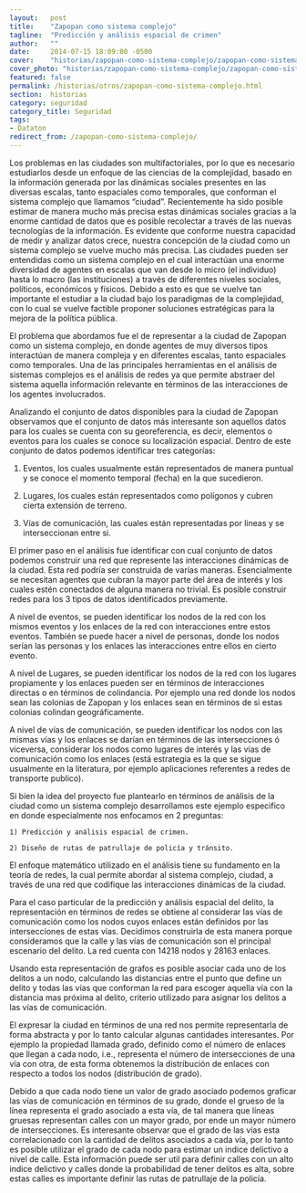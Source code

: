 ```yaml
---
layout:   post
title:    "Zapopan como sistema complejo"
tagline:  "Predicción y análisis espacial de crimen"
author:   ""
date:     2014-07-15 18:09:00 -0500
cover:    "historias/zapopan-como-sistema-complejo/zapopan-como-sistema-complejo-cover.jpg"
cover_photo: "historias/zapopan-como-sistema-complejo/zapopan-como-sistema-complejo-cover_photo.jpg"
featured: false
permalink: /historias/otros/zapopan-como-sistema-complejo.html
section:  historias
category: seguridad
category_title: Seguridad
tags:
- Dataton
redirect_from: /zapopan-como-sistema-complejo/
---
```


Los problemas en las ciudades son multifactoriales, por lo que es necesario estudiarlos desde un enfoque de las ciencias de la complejidad, basado en la información generada por las dinámicas sociales presentes en las diversas escalas, tanto espaciales como temporales, que conforman el sistema complejo que llamamos “ciudad”. Recientemente ha sido posible estimar de manera mucho más precisa estas dinámicas sociales gracias a la enorme cantidad de datos que es posible recolectar a través de las nuevas tecnologías de la información. Es evidente que conforme nuestra capacidad de medir y analizar datos crece, nuestra concepción de la ciudad como un sistema complejo se vuelve mucho más precisa. Las ciudades pueden ser entendidas como un sistema complejo en el cual interactúan una enorme diversidad de agentes en escalas que van desde lo micro (el individuo) hasta lo macro (las instituciones) a través de diferentes niveles sociales, políticos, económicos y físicos. Debido a esto es que se vuelve tan importante el estudiar a la ciudad bajo los paradigmas de la complejidad, con lo cual se vuelve factible proponer soluciones estratégicas para la mejora de la política pública.

El problema que abordamos fue el de representar a la ciudad de Zapopan como un sistema complejo, en donde agentes de muy diversos tipos interactúan de manera compleja y en diferentes escalas, tanto espaciales como temporales. Una de las principales herramientas en el análisis de sistemas complejos es el análisis de redes ya que permite abstraer del sistema aquella información relevante en términos de las interacciones de los agentes involucrados.

Analizando el conjunto de datos disponibles para la ciudad de Zapopan observamos que el conjunto de datos más interesante son aquellos datos para los cuales se cuenta con su georeferencia, es decir, elementos o eventos para los cuales se conoce su localización espacial. Dentro de este conjunto de datos podemos identificar tres categorías:

1. Eventos, los cuales usualmente están representados de manera puntual y se conoce el momento temporal (fecha) en la que sucedieron.

2. Lugares, los cuales están representados como polígonos y cubren cierta extensión de terreno.

3. Vías de comunicación, las cuales están representadas por lineas y se interseccionan entre si.

El primer paso en el análisis fue identificar con cual conjunto de datos podemos construir una red que represente las interacciones dinámicas de la ciudad. Esta red podría ser construida de varías maneras. Esencialmente se necesitan agentes que cubran la mayor parte del área de interés y los cuales estén conectados de alguna manera no trivial. Es posible construir redes para los 3 tipos de datos identificados previamente.

A nivel de eventos, se pueden identificar los nodos de la red con los mismos eventos y los enlaces de la red con interacciones entre estos eventos. También se puede hacer a nivel de personas, donde los nodos serían las personas y los enlaces las interacciones entre ellos en cierto evento.

A nivel de Lugares, se pueden identificar los nodos de la red con los lugares propiamente y los enlaces pueden ser en términos de interacciones directas o en términos de colindancia. Por ejemplo una red donde los nodos sean las colonias de Zapopan y los enlaces sean en términos de si estas colonias colindan geográficamente.

A nivel de vías de comunicación, se pueden identificar los nodos con las mismas vías y los enlaces se darían en términos de las intersecciones ó viceversa, considerar los nodos como lugares de interés y las vías de comunicación como los enlaces (está estrategia es la que se sigue usualmente en la literatura, por ejemplo aplicaciones referentes a redes de transporte publico).

Si bien la idea del proyecto fue plantearlo en términos de análisis de la ciudad como un sistema complejo desarrollamos este ejemplo especifico en donde especialmente nos enfocamos en 2 preguntas:

	1) Predicción y análisis espacial de crimen.

	2) Diseño de rutas de patrullaje de policía y tránsito.

El enfoque matemático utilizado en el análisis tiene su fundamento en la teoría de redes, la cual permite abordar al sistema complejo, ciudad, a través de una red que codifique las interacciones dinámicas de la ciudad.

Para el caso particular de la predicción y análisis espacial del delito, la representación en términos de redes se obtiene al considerar las vías de comunicación como los nodos cuyos enlaces están definidos por las intersecciones de estas vías. Decidimos construirla de esta manera porque consideramos que la calle y las vías de comunicación son el principal escenario del delito. La red cuenta con 14218 nodos y 28163 enlaces.

Usando esta representación de grafos es posible asociar cada uno de los delitos a un nodo, calculando las distancias entre el punto que define un delito y todas las vías que conforman la red para escoger aquella vía con la distancia mas próxima al delito, criterio utilizado para asignar los delitos a las vías de comunicación.

El expresar la ciudad en términos de una red nos permite representarla de forma abstracta y por lo tanto calcular algunas cantidades interesantes. Por ejemplo la propiedad llamada grado, definido como el número de enlaces que llegan a cada nodo, i.e., representa el número de intersecciones de una vía con otra, de esta forma obtenemos la distribución de enlaces con respecto a todos los nodos (distribución de grado).

Debido a que cada nodo tiene un valor de grado asociado podemos graficar las vías de comunicación en términos de su grado, donde el grueso de la línea representa el grado asociado a esta vía, de tal manera que líneas gruesas representan calles con un mayor grado, por ende un mayor número de intersecciones. Es interesante observar que el grado de las vías esta correlacionado con la cantidad de delitos asociados a cada vía, por lo tanto es posible utilizar el grado de cada nodo para estimar un indice delictivo a nivel de calle. Esta información puede ser util para definir calles con un alto indice delictivo y calles donde la probabilidad de tener delitos es alta, sobre estas calles es importante definir las rutas de patrullaje de la policía.


